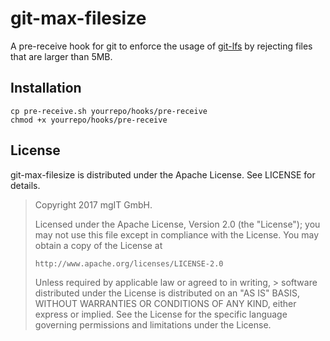 git-max-filesize
================

A pre-receive hook for git to enforce the usage of [git-lfs][1] by rejecting files that are larger than 5MB.

[1]: https://git-lfs.github.com/

Installation
------------

    cp pre-receive.sh yourrepo/hooks/pre-receive
    chmod +x yourrepo/hooks/pre-receive

License
-------

git-max-filesize is distributed under the Apache License. See LICENSE for details.
 
> Copyright 2017 mgIT GmbH.
>
> Licensed under the Apache License, Version 2.0 (the "License");
> you may not use this file except in compliance with the License.
> You may obtain a copy of the License at
>
>     http://www.apache.org/licenses/LICENSE-2.0
>
> Unless required by applicable law or agreed to in writing, > software
> distributed under the License is distributed on an "AS IS" BASIS,
> WITHOUT WARRANTIES OR CONDITIONS OF ANY KIND, either express or implied.
> See the License for the specific language governing permissions and
> limitations under the License.
